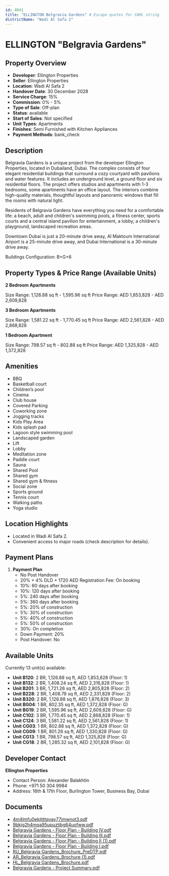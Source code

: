 ```yaml
---
id: 4041
title: "ELLINGTON Belgravia Gardens" # Escape quotes for YAML string
districtName: "Wadi Al Safa 2"
---
```


# ELLINGTON "Belgravia Gardens"

## Property Overview
- **Developer**: Ellington Properties
- **Seller**: Ellington Properties
- **Location**: Wadi Al Safa 2
- **Handover Date**: 30 December 2028
- **Service Charge**: 15%
- **Commission**: 0% - 5%
- **Type of Sale**: Off-plan
- **Status**: available
- **Start of Sales**: Not specified
- **Unit Types**: Apartments
- **Finishes**: Semi Furnished with Kitchen Appliances
- **Payment Methods**: bank_check

## Description
Belgravia Gardens is a unique project from the developer Ellington Properties, located in Dubailand, Dubai. The complex consists of four elegant residential buildings that surround a cozy courtyard with pavilions and water features. It includes an underground level, a ground floor and six residential floors. The project offers studios and apartments with 1-3 bedrooms, some apartments have an office layout. The interiors combine high-quality materials, thoughtful layouts and panoramic windows that fill the rooms with natural light.

Residents of Belgravia Gardens have everything you need for a comfortable life: a beach, adult and children's swimming pools, a fitness center, sports courts and a central island pavilion for entertainment, a lobby, a children's playground, landscaped recreation areas.

Downtown Dubai is just a 20-minute drive away, Al Maktoum International Airport is a 25-minute drive away, and Dubai International is a 30-minute drive away.

Buildings Configuration: B+G+6

## Property Types & Price Range (Available Units)
**2 Bedroom Apartments**

Size Range: 1,126.88 sq ft - 1,595.96 sq ft
Price Range: AED 1,853,828 - AED 2,609,828

**3 Bedroom Apartments**

Size Range: 1,581.22 sq ft - 1,770.45 sq ft
Price Range: AED 2,561,828 - AED 2,868,828

**1 Bedroom Apartment**

Size Range: 798.57 sq ft - 802.88 sq ft
Price Range: AED 1,325,828 - AED 1,372,828

## Amenities
- BBQ
- Basketball court
- Children’s pool
- Cinema
- Club house
- Covered Parking
- Coworking zone
- Jogging tracks
- Kids Play Area
- Kids splash pad
- Lagoon style swimming pool
- Landscaped garden
- Lift
- Lobby
- Meditation zone
- Paddle court
- Sauna
- Shared Pool
- Shared gym
- Shared gym & fitness
- Social zone
- Sports ground
- Tennis court
- Walking paths
- Yoga studio

## Location Highlights
- Located in Wadi Al Safa 2.
- Convenient access to major roads (check description for details).

## Payment Plans
1. **Payment Plan**
   - No Post Handover
   - 20% + 4% DLD + 1720 AED Registration Fee: On booking
   - 10%: 60 days after booking
   - 10%: 120 days after booking
   - 5%: 240 days after booking
   - 5%: 360 days after booking
   - 5%: 20% of construction
   - 5%: 30% of construction
   - 5%: 40% of construction
   - 5%: 50% of construction
   - 30%: On completion
   - Down Payment: 20%
   - Post Handover: No

## Available Units
Currently 13 unit(s) available:
- **Unit B120**: 2 BR, 1,126.88 sq ft, AED 1,853,828 (Floor: 1)
- **Unit B132**: 2 BR, 1,408.24 sq ft, AED 2,316,828 (Floor: 1)
- **Unit B201**: 3 BR, 1,721.26 sq ft, AED 2,805,828 (Floor: 2)
- **Unit B228**: 2 BR, 1,408.78 sq ft, AED 2,331,828 (Floor: 2)
- **Unit B320**: 2 BR, 1,126.88 sq ft, AED 1,876,828 (Floor: 3)
- **Unit BG04**: 1 BR, 802.35 sq ft, AED 1,372,828 (Floor: G)
- **Unit BG19**: 2 BR, 1,595.96 sq ft, AED 2,609,828 (Floor: G)
- **Unit C102**: 3 BR, 1,770.45 sq ft, AED 2,868,828 (Floor: 1)
- **Unit C124**: 3 BR, 1,581.22 sq ft, AED 2,561,828 (Floor: 1)
- **Unit CG03**: 1 BR, 802.88 sq ft, AED 1,372,828 (Floor: G)
- **Unit CG09**: 1 BR, 801.26 sq ft, AED 1,330,828 (Floor: G)
- **Unit CG13**: 1 BR, 798.57 sq ft, AED 1,325,828 (Floor: G)
- **Unit CG18**: 2 BR, 1,285.32 sq ft, AED 2,101,828 (Floor: G)

## Developer Contact
**Ellington Properties**
- Contact Person: Alexander Balakhtin
- Phone: +971 50 304 9984
- Address: 16th & 17th Floor, Burlington Tower, Business Bay, Dubai

## Documents
- [4m4lmfu0ekjtittqvay77imwnot3.pdf](https://cdn.geniemap.net/2025/02/07/HW039tSfzoC5w0ehCh5L0wtWUTgjfuSrfBuFvlip.pdf)
- [9bkjg2h4mqa95upuztibg64uofww.pdf](https://cdn.geniemap.net/2025/02/07/r5WFMwNLINBTqkLLn2hi8Bjkh6O07LS9n7B112CX.pdf)
- [Belgravia Gardens - Floor Plan - Building IV.pdf](https://cdn.geniemap.net/2025/04/06/cO7f87kwrOQoKfTerYxM2JfeHTgLr1K5bl6QSHWL.pdf)
- [Belgravia Gardens - Floor Plan - Building III.pdf](https://cdn.geniemap.net/2025/04/06/Oo0m4U51OcHiMLaYRbR3gnigDe6TQwr6p28YLAyk.pdf)
- [Belgravia Gardens - Floor Plan - Building II (1).pdf](https://cdn.geniemap.net/2025/04/06/gukdMKOdALaTRBtJpRqEkdjkEXgPTqFwwMy9f6oc.pdf)
- [Belgravia Gardens - Floor Plan - Building I.pdf](https://cdn.geniemap.net/2025/04/06/qe9IJV9gsmK4HFP1GoLFbnrx69tvXndWUkcHFdVh.pdf)
- [RU_Belgravia Gardens_Brochure_PreDTP.pdf](https://cdn.geniemap.net/2025/04/06/zfYvWNZQfSI2X8D7YOcgqCpAjqfHYPRUAmAUzi7x.pdf)
- [AR_Belgravia Gardens_Brochure (1).pdf](https://cdn.geniemap.net/2025/04/06/5r47dJa23jUZXCkQ4rmZGECFvo7dfVBsjuEyQMsK.pdf)
- [HL_Belgravia Gardens_Brochure.pdf](https://cdn.geniemap.net/2025/04/06/eXe7hymTPiNt24QXFvevI9xDaf7TlYyQ7DlxjTUS.pdf)
- [Belgravia Gardens - Project Summary.pdf](https://cdn.geniemap.net/2025/04/06/FVt5vNDOrjFErUdrYczCfX8AHnALaZwYqvgcPfVm.pdf)
